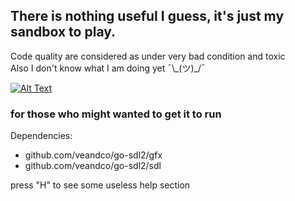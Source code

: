 ## There is nothing useful I guess, it's just my sandbox to play.
Code quality are considered as under very bad condition and toxic  
Also I don't know what I am doing yet ¯\\\_(ツ)\_/¯

[![Alt Text](https://thumbs.gfycat.com/WindingBlackAzurevasesponge-size_restricted.gif)](https://giant.gfycat.com/WindingBlackAzurevasesponge.webm)

### for those who might wanted to get it to run

Dependencies:
- github.com/veandco/go-sdl2/gfx
- github.com/veandco/go-sdl2/sdl

press "H" to see some useless help section 
